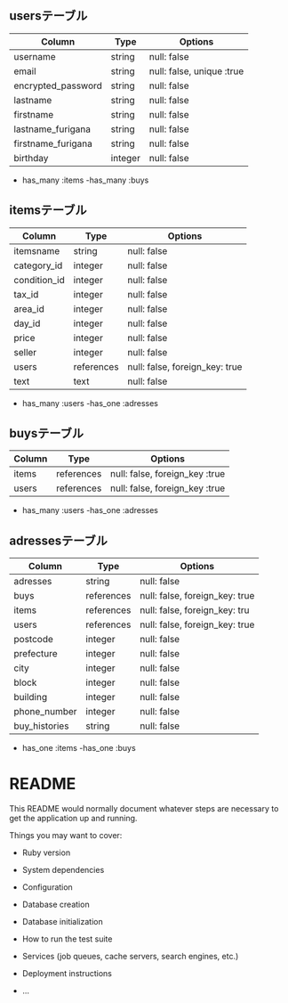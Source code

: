 ## usersテーブル

| Column               | Type       | Options                       |
| ------               | ------     | -----------                   |
| username             | string     | null: false                   |
| email                | string     | null: false, unique :true     |
| encrypted_password   | string     | null: false                   |
| lastname             | string     | null: false                   |
| firstname            | string     | null: false                   |
| lastname_furigana    | string     | null: false                   |
| firstname_furigana   | string     | null: false                   |
| birthday             | integer    | null: false                   |
- has_many :items
-has_many :buys



## itemsテーブル

| Column       | Type       | Options                         |
| ------       | ------     | -----------                     |
| itemsname    | string     | null: false                     |
| category_id  | integer    | null: false                     |
| condition_id | integer    | null: false                     |
| tax_id       | integer    | null: false                     |
| area_id      | integer    | null: false                     |
| day_id       | integer    | null: false                     |
| price        | integer    | null: false                     |
| seller       | integer    | null: false                     |
| users        | references | null: false, foreign_key: true  |
| text         | text       | null: false                     |



- has_many :users
-has_one :adresses


## buysテーブル

| Column     | Type       | Options                           |
| ------     | ------     | -----------                       |
| items      | references | null: false, foreign_key :true    |
| users      | references | null: false, foreign_key :true    |

- has_many :users
-has_one :adresses

## adressesテーブル

| Column           | Type       | Options                         |
| ------           | ------     | -----------                     |
| adresses         | string     | null: false                     |
| buys             | references | null: false, foreign_key: true  |
| items            | references | null: false, foreign_key: tru   |
| users            | references | null: false, foreign_key: true  |
| postcode         | integer    | null: false                     |
| prefecture       | integer    | null: false                     |
| city             | integer    | null: false                     |
| block            | integer    | null: false                     |
| building         | integer    | null: false                     |
| phone_number     | integer    | null: false                     |
| buy_histories    | string     | null: false                     |
- has_one :items
-has_one :buys


# README



This README would normally document whatever steps are necessary to get the
application up and running.

Things you may want to cover:

* Ruby version

* System dependencies

* Configuration

* Database creation

* Database initialization

* How to run the test suite

* Services (job queues, cache servers, search engines, etc.)

* Deployment instructions

* ...
